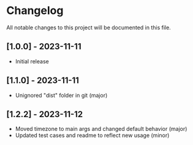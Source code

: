 # Changelog

All notable changes to this project will be documented in this file.

## [1.0.0] - 2023-11-11

- Initial release

## [1.1.0] - 2023-11-11

- Unignored "dist" folder in git (major)

## [1.2.2] - 2023-11-12

- Moved timezone to main args and changed default behavior (major)
- Updated test cases and readme to reflect new usage (minor)

